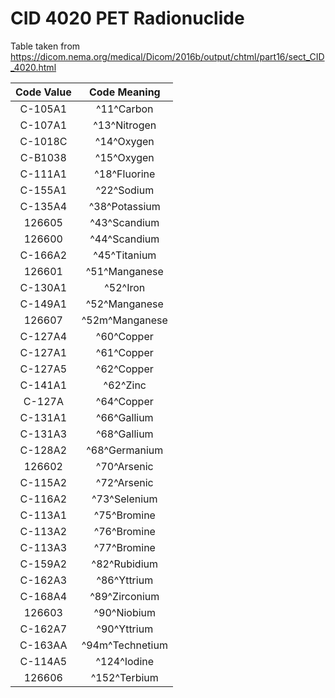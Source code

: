 # CID 4020 PET Radionuclide

Table taken from https://dicom.nema.org/medical/Dicom/2016b/output/chtml/part16/sect_CID_4020.html

| Code Value |  Code Meaning   |
|:----------:|:---------------:|
| C-105A1    | ^11^Carbon      |
| C-107A1    | ^13^Nitrogen    |  
| C-1018C    | ^14^Oxygen      | 
| C-B1038    | ^15^Oxygen      |
| C-111A1    | ^18^Fluorine    |
| C-155A1    | ^22^Sodium      |
| C-135A4    | ^38^Potassium   |
| 126605     | ^43^Scandium    |
| 126600     | ^44^Scandium    |
| C-166A2    | ^45^Titanium    |
| 126601     | ^51^Manganese   |
| C-130A1    | ^52^Iron        |
| C-149A1    | ^52^Manganese   |
| 126607     | ^52m^Manganese  |
| C-127A4    | ^60^Copper      |
| C-127A1    | ^61^Copper      |
| C-127A5    | ^62^Copper      |
| C-141A1    | ^62^Zinc        |
| C-127A     | ^64^Copper      |
| C-131A1    | ^66^Gallium     |
| C-131A3    | ^68^Gallium     |
| C-128A2    | ^68^Germanium   |
| 126602     | ^70^Arsenic     |
| C-115A2    | ^72^Arsenic     |
| C-116A2    | ^73^Selenium    |
| C-113A1    | ^75^Bromine     |
| C-113A2    | ^76^Bromine     |
| C-113A3    | ^77^Bromine     |
| C-159A2    | ^82^Rubidium    |
| C-162A3    | ^86^Yttrium     |
| C-168A4    | ^89^Zirconium   |
| 126603     | ^90^Niobium     |
| C-162A7    | ^90^Yttrium     |
| C-163AA    | ^94m^Technetium |
| C-114A5    | ^124^Iodine     |
| 126606     | ^152^Terbium    |
